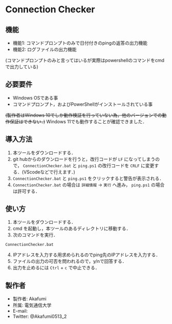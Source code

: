 # Connection Checker

## 機能

- 機能1: コマンドプロンプトのみで日付付きのpingの返答の出力機能
- 機能2: ログファイルの出力機能

(コマンドプロンプトのみと言ってはいるが実際はpowershellのコマンドをcmdで出力している)
## 必要要件

* Windows OSである事
* コマンドプロンプト，およびPowerShellがインストールされている事

~~(製作者はWindows 10でしか動作検証を行っていない為，他のバージョンでの動作保証はできない．)~~
Windows 11でも動作することが確認できました．

## 導入方法

1. 本ツールをダウンロードする．
2. git hubからのダウンロードを行うと，改行コードが `LF` になってしまうので， `ConnectionChecker.bat` と `ping.ps1` の改行コードを `CRLF` に変更する．(VScodeなどで行えます．)
3. `ConnectionChecker.bat` と `ping.ps1` をクリックすると警告が表示される．
4. `ConnectionChecker.bat` の場合は `詳細情報` -> `実行` へ進み， `ping.ps1` の場合は許可する．

## 使い方

1. 本ツールをダウンロードする．
2. cmd を起動し，本ツールのあるディレクトリに移動する．
3. 次のコマンドを実行．
```
ConnectionChecker.bat
```
4. IPアドレスを入力する用求められるのでping先のIPアドレスを入力する．
5. ファイルの出力の可否を問われるので，y/nで回答する．
6. 出力を止めるには `Ctrl` + `c` で中止できる．

## 製作者

* 製作者: Akafumi
* 所属: 電気通信大学
* E-mail: 
* Twitter: @Akafumi0513_2
